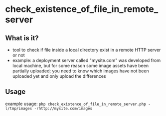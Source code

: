 # check_existence_of_file_in_remote_server

## What is it?
- tool to check if file inside a local directory exist in a remote HTTP server or not
- example: a deployment server called "mysite.com" was developed from local machine, but for some reason some image assets have been partially uploaded; you need to know which images have not been uploaded yet and only upload the differences 

## Usage
example usage: ```php check_existence_of_file_in_remote_server.php -l/tmp/images -rhttp://mysite.com/images```

